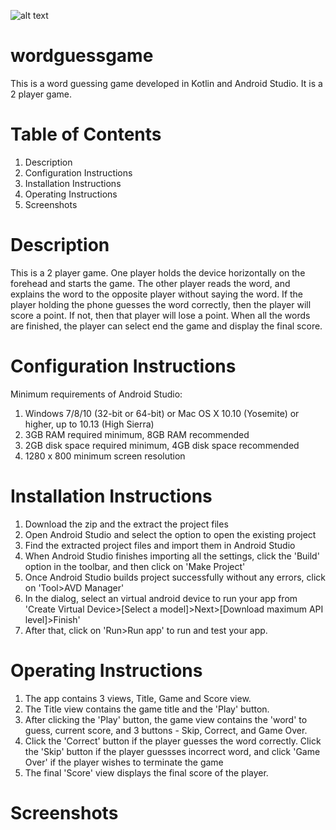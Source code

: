 ![alt text](https://github.com/Ashish9031/wordguessgame/blob/main/logo.png?raw=true)

# wordguessgame
This is a word guessing game developed in Kotlin and Android Studio. It is a 2 player game.

# Table of Contents
1. Description
2. Configuration Instructions
3. Installation Instructions
4. Operating Instructions
5. Screenshots

# Description
This is a 2 player game. One player holds the device horizontally on the forehead and starts the game. The other player reads the word, and explains the word to the opposite player without saying the word. If the player holding the phone guesses the word correctly, then the player will score a point. If not, then that player will lose a point. When all the words are finished, the player can select end the game and display the final score.

# Configuration Instructions
Minimum requirements of Android Studio:
1. Windows 7/8/10 (32-bit or 64-bit) or Mac OS X 10.10 (Yosemite) or higher, up to 10.13 (High Sierra)
2. 3GB RAM required minimum, 8GB RAM recommended
3. 2GB disk space required minimum, 4GB disk space recommended 
4. 1280 x 800 minimum screen resolution

# Installation Instructions
1. Download the zip and the extract the project files
2. Open Android Studio and select the option to open the existing project
3. Find the extracted project files and import them in Android Studio
4. When Android Studio finishes importing all the settings, click the 'Build' option in the toolbar, and then click on 'Make Project'
5. Once Android Studio builds project successfully without any errors, click on 'Tool>AVD Manager'
6. In the dialog, select an virtual android device to run your app from 'Create Virtual Device>[Select a model]>Next>[Download maximum API level]>Finish'
7. After that, click on 'Run>Run app' to run and test your app.

# Operating Instructions
1. The app contains 3 views, Title, Game and Score view.
2. The Title view contains the game title and the 'Play' button.
3. After clicking the 'Play' button, the game view contains the 'word' to guess, current score, and 3 buttons - Skip, Correct, and Game Over.
4. Click the 'Correct' button if the player guesses the word correctly. Click the 'Skip' button if the player guessses incorrect word, and click 'Game Over' if the player wishes to terminate the game
5. The final 'Score' view displays the final score of the player.

# Screenshots
